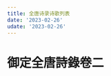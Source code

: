```yaml
---
title: 全唐诗录诗歌列表
date: '2023-02-26'
udate: '2023-02-26'
---
```

# 御定全唐詩錄卷二

<PoemList :list="poems" :authorMap="authorMap" />


<script setup>
const chapter = '卷二';
import poems from '/data/qtsl/卷二/poems.json'
import authorMap from '/data/qtsl/卷二/author.json'
</script>
